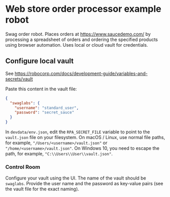 # Web store order processor example robot

Swag order robot. Places orders at https://www.saucedemo.com/ by processing a
spreadsheet of orders and ordering the specified products using browser
automation. Uses local or cloud vault for credentials.

## Configure local vault

See https://robocorp.com/docs/development-guide/variables-and-secrets/vault

Paste this content in the vault file:

```json
{
  "swaglabs": {
    "username": "standard_user",
    "password": "secret_sauce"
  }
}
```

In `devdata/env.json`, edit the `RPA_SECRET_FILE` variable to point to the
`vault.json` file on your filesystem. On macOS / Linux, use normal file paths,
for example, `"/Users/<username>/vault.json"` or `"/home/<username>/vault.json"`.
On Windows 10, you need to escape the path, for example, `"C:\\Users\\User\\vault.json"`.

### Control Room

Configure your vault using the UI. The name of the vault should be `swaglabs`.
Provide the user name and the password as key-value pairs (see the vault file
for the exact naming).
